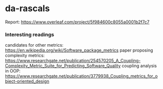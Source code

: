 # da-rascals

Report: https://www.overleaf.com/project/5f984600c8055a0001b2f7c7

### Interesting readings

candidates for other metrics: https://en.wikipedia.org/wiki/Software_package_metrics
paper proposing complexity metrics: https://www.researchgate.net/publication/254570205_A_Coupling-Complexity_Metric_Suite_for_Predicting_Software_Quality
coupling analysis in OOP: https://www.researchgate.net/publication/3779938_Coupling_metrics_for_object-oriented_design